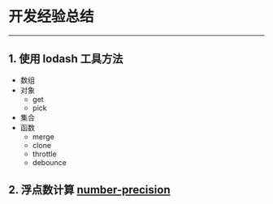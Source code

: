 # 开发经验总结

---

## 1. 使用 lodash 工具方法

- 数组
- 对象
  - get
  - pick
- 集合
- 函数
  - merge
  - clone
  - throttle
  - debounce

## 2. 浮点数计算 [number-precision](https://github.com/nefe/number-precision)
